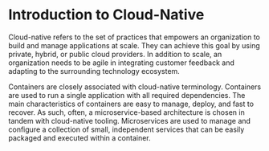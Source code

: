 # Introduction to Cloud-Native

Cloud-native refers to the set of practices that empowers an organization to build and manage applications at scale. 
They can achieve this goal by using private, hybrid, or public cloud providers. In addition to scale, 
an organization needs to be agile in integrating customer feedback and adapting to the surrounding technology ecosystem.

Containers are closely associated with cloud-native terminology. Containers are used to run a single application with all required dependencies. 
The main characteristics of containers are easy to manage, deploy, and fast to recover. As such, often, a microservice-based architecture is chosen in tandem with cloud-native tooling.
Microservices are used to manage and configure a collection of small, independent services that can be easily packaged and executed within a container.
